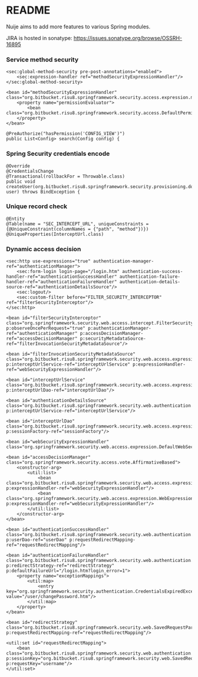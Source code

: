 # README #

Nuije aims to add more features to various Spring modules.

JIRA is hosted in sonatype: https://issues.sonatype.org/browse/OSSRH-16895

### Service method security ###

    <sec:global-method-security pre-post-annotations="enabled">
        <sec:expression-handler ref="methodSecurityExpressionHandler"/>
    </sec:global-method-security>

    <bean id="methodSecurityExpressionHandler" class="org.bitbucket.risu8.springframework.security.access.expression.method.DefaultMethodSecurityExpressionHandler">
        <property name="permissionEvaluator">
            <bean class="org.bitbucket.risu8.springframework.security.access.DefaultPermissionEvaluator"/>
        </property>
    </bean>

    @PreAuthorize("hasPermission('CONFIG_VIEW')")
    public List<Config> search(Config config) {

### Spring Security credentials encode ###

    @Override
    @CredentialsChange
    @Transactional(rollbackFor = Throwable.class)
    public void createUser(org.bitbucket.risu8.springframework.security.provisioning.domain.User user) throws BindException {

### Unique record check ###

    @Entity
    @Table(name = "SEC_INTERCEPT_URL", uniqueConstraints = {@UniqueConstraint(columnNames = {"path", "method"})})
    @UniqueProperties(InterceptUrl.class)

### Dynamic access decision ###

    <sec:http use-expressions="true" authentication-manager-ref="authenticationManager">
        <sec:form-login login-page="/login.htm" authentication-success-handler-ref="authenticationSuccessHandler" authentication-failure-handler-ref="authenticationFailureHandler" authentication-details-source-ref="authenticationDetailsSource"/>
        <sec:logout/>
        <sec:custom-filter before="FILTER_SECURITY_INTERCEPTOR" ref="filterSecurityInterceptor"/>
    </sec:http>

    <bean id="filterSecurityInterceptor" class="org.springframework.security.web.access.intercept.FilterSecurityInterceptor" p:observeOncePerRequest="true" p:authenticationManager-ref="authenticationManager" p:accessDecisionManager-ref="accessDecisionManager" p:securityMetadataSource-ref="filterInvocationSecurityMetadataSource"/>

    <bean id="filterInvocationSecurityMetadataSource" class="org.bitbucket.risu8.springframework.security.web.access.expression.InterceptUrlFilterInvocationSecurityMetadataSource" p:interceptUrlService-ref="interceptUrlService" p:expressionHandler-ref="webSecurityExpressionHandler"/>

    <bean id="interceptUrlService" class="org.bitbucket.risu8.springframework.security.web.access.expression.service.impl.InterceptUrlServiceImpl" p:interceptUrlDao-ref="interceptUrlDao"/>

    <bean id="authenticationDetailsSource" class="org.bitbucket.risu8.springframework.security.web.authentication.InterceptUrlsWebAuthenticationDetailsSource" p:interceptUrlService-ref="interceptUrlService"/>

    <bean id="interceptUrlDao" class="org.bitbucket.risu8.springframework.security.web.access.expression.dao.hibernate.InterceptUrlDaoImpl" p:sessionFactory-ref="sessionFactory"/>

    <bean id="webSecurityExpressionHandler" class="org.springframework.security.web.access.expression.DefaultWebSecurityExpressionHandler"/>

    <bean id="accessDecisionManager" class="org.springframework.security.access.vote.AffirmativeBased">
        <constructor-arg>
            <util:list>
                <bean class="org.bitbucket.risu8.springframework.security.web.access.expression.InterceptUrlVoter" p:expressionHandler-ref="webSecurityExpressionHandler"/>
                <bean class="org.springframework.security.web.access.expression.WebExpressionVoter" p:expressionHandler-ref="webSecurityExpressionHandler"/>
            </util:list>
        </constructor-arg>
    </bean>

    <bean id="authenticationSuccessHandler" class="org.bitbucket.risu8.springframework.security.web.authentication.SavedRequestAwareAuthenticationSuccessHandler" p:userDao-ref="userDao" p:requestRedirectMapping-ref="requestRedirectMapping"/>

    <bean id="authenticationFailureHandler" class="org.bitbucket.risu8.springframework.security.web.authentication.ExceptionMappingAuthenticationFailureHandler" p:redirectStrategy-ref="redirectStrategy" p:defaultFailureUrl="/login.htm?login_error=1">
        <property name="exceptionMappings">
            <util:map>
                <entry key="org.springframework.security.authentication.CredentialsExpiredException" value="/user/changePassword.htm"/>
            </util:map>
        </property>
    </bean>

    <bean id="redirectStrategy" class="org.bitbucket.risu8.springframework.security.web.SavedRequestParamRedirectStrategy" p:requestRedirectMapping-ref="requestRedirectMapping"/>

    <util:set id="requestRedirectMapping">
        <bean class="org.bitbucket.risu8.springframework.security.web.authentication.SessionRequestKeyPair" p:sessionKey="org.bitbucket.risu8.springframework.security.web.SavedRequestParamRedirectStrategy.username" p:requestKey="username"/>
    </util:set>
